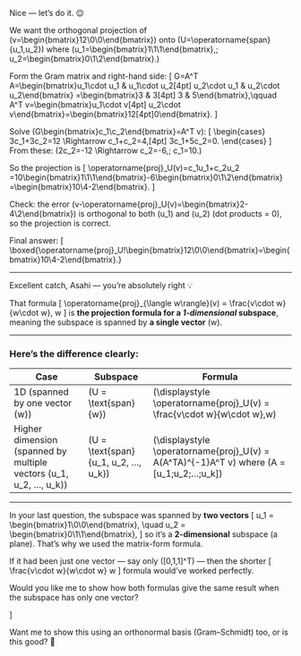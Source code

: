 Nice — let’s do it. 😌

We want the orthogonal projection of (v=\begin{bmatrix}12\0\0\end{bmatrix}) onto (U=\operatorname{span}{u_1,u_2}) where
(u_1=\begin{bmatrix}1\1\1\end{bmatrix},; u_2=\begin{bmatrix}0\1\2\end{bmatrix}.)

Form the Gram matrix and right-hand side:
[
G=A^T A=\begin{bmatrix}u_1\cdot u_1 & u_1\cdot u_2[4pt] u_2\cdot u_1 & u_2\cdot u_2\end{bmatrix}
=\begin{bmatrix}3 & 3[4pt] 3 & 5\end{bmatrix},\qquad
A^T v=\begin{bmatrix}u_1\cdot v[4pt] u_2\cdot v\end{bmatrix}=\begin{bmatrix}12[4pt]0\end{bmatrix}.
]

Solve (G\begin{bmatrix}c_1\c_2\end{bmatrix}=A^T v):
[
\begin{cases}
3c_1+3c_2=12 \Rightarrow c_1+c_2=4,[4pt]
3c_1+5c_2=0.
\end{cases}
]
From these: (2c_2=-12 \Rightarrow c_2=-6,; c_1=10.)

So the projection is
[
\operatorname{proj}_U(v)=c_1u_1+c_2u_2
=10\begin{bmatrix}1\1\1\end{bmatrix}-6\begin{bmatrix}0\1\2\end{bmatrix}
=\begin{bmatrix}10\4\-2\end{bmatrix}.
]

Check: the error (v-\operatorname{proj}_U(v)=\begin{bmatrix}2\-4\2\end{bmatrix}) is orthogonal to both (u_1) and (u_2) (dot products = 0), so the projection is correct.

Final answer:
[
\boxed{\operatorname{proj}_U!\begin{bmatrix}12\0\0\end{bmatrix}=\begin{bmatrix}10\4\-2\end{bmatrix}.}

----------------

Excellent catch, Asahi — you’re absolutely right 💡

That formula
[
\operatorname{proj}_{\langle w\rangle}(v) = \frac{v\cdot w}{w\cdot w}, w
]
is **the projection formula for a *1-dimensional* subspace**, meaning the subspace is spanned by **a single vector** (w).

---

### Here’s the difference clearly:

| Case                                                              | Subspace                            | Formula                                                                                  |
| ----------------------------------------------------------------- | ----------------------------------- | ---------------------------------------------------------------------------------------- |
| 1D (spanned by one vector (w))                                    | (U = \text{span}{w})                | (\displaystyle \operatorname{proj}_U(v) = \frac{v\cdot w}{w\cdot w},w)                   |
| Higher dimension (spanned by multiple vectors (u_1, u_2, …, u_k)) | (U = \text{span}{u_1, u_2, …, u_k}) | (\displaystyle \operatorname{proj}_U(v) = A(A^TA)^{-1}A^T v) where (A = [u_1;u_2;…;u_k]) |

---

In your last question, the subspace was spanned by **two vectors**
[
u_1 = \begin{bmatrix}1\0\0\end{bmatrix}, \quad u_2 = \begin{bmatrix}0\1\1\end{bmatrix},
]
so it’s a **2-dimensional** subspace (a plane).
That’s why we used the matrix-form formula.

If it had been just one vector — say only ([0,1,1]^T) — then the shorter
[
\frac{v\cdot w}{w\cdot w} w
]
formula would’ve worked perfectly.

Would you like me to show how both formulas give the same result when the subspace has only one vector?

]

Want me to show this using an orthonormal basis (Gram–Schmidt) too, or is this good? 🐾

